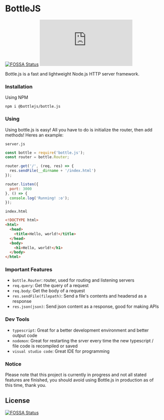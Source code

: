 # BottleJS
[![FOSSA Status](https://app.fossa.com/api/projects/git%2Bgithub.com%2Fbottlejs%2Fbottle.js.svg?type=shield)](https://app.fossa.com/projects/git%2Bgithub.com%2Fbottlejs%2Fbottle.js?ref=badge_shield) ![Repository Size](https://img.shields.io/github/repo-size/bottlejs/bottle.js)

Bottle.js is a fast and lightweight Node.js HTTP server framework.

### Installation

Using NPM

```
npm i @bottlejs/bottle.js
```

### Using

Using bottle.js is easy! All you have to do is initialize the router, then add methods! Heres an example:

`server.js`
```js
const bottle = require('bottle.js');
const router = bottle.Router;

router.get('/', (req, res) => {
  res.sendFile(__dirname + '/index.html')
});

router.listen({
  port: 3000
}, () => {
  console.log('Running! :o');
});
```

`index.html`
```html
<!DOCTYPE html>
<html>
  <head>
    <title>Hello, world!</title>
  </head>
  <body>
    <h1>Hello, world!</h1>
  </body>
</html>
```

### Important Features

  - `bottle.Router`: router, used for routing and listening servers
  - `req.query`: Get the query of a request
  - `req.body`: Get the body of a request
  - `res.sendFile(filepath)`: Send a file's contents and headersd as a response
  - `res.json(json)`: Send json content as a response, good for making APIs

### Dev Tools

  - `typescript`: Great for a better development environment and better output code
  - `nodemon`: Great for restarting the srver every time the new typescript / file code is recompiled or saved
  - `visual studio code`: Great IDE for programming

### Notice

Please note that this project is currently in progress and not all stated features are finished, you should avoid using Bottle.js in production as of this time, thank you.

## License
[![FOSSA Status](https://app.fossa.com/api/projects/git%2Bgithub.com%2Fbottlejs%2Fbottle.js.svg?type=large)](https://app.fossa.com/projects/git%2Bgithub.com%2Fbottlejs%2Fbottle.js?ref=badge_large)
